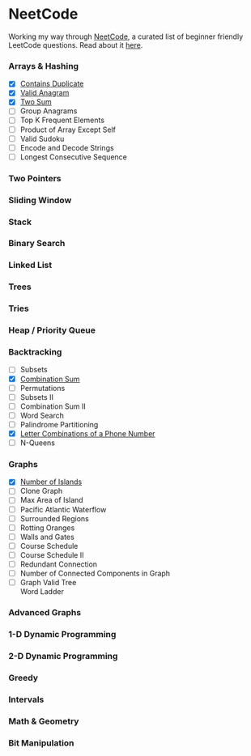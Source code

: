 # NeetCode

Working my way through [NeetCode](https://neetcode.io/), a curated list of beginner friendly LeetCode questions. Read about it [here](https://neetcode.io/).

### Arrays & Hashing

- [x] [Contains Duplicate](https://leetcode.com/problems/contains-duplicate/)
- [x] [Valid Anagram](https://leetcode.com/problems/valid-anagram/)
- [x] [Two Sum](https://leetcode.com/problems/two-sum/submissions/)	
- [ ] Group Anagrams	
- [ ] Top K Frequent Elements	
- [ ] Product of Array Except Self
- [ ] Valid Sudoku	
- [ ] Encode and Decode Strings	
- [ ] Longest Consecutive Sequence

### Two Pointers
### Sliding Window
### Stack
### Binary Search
### Linked List
### Trees
### Tries
### Heap / Priority Queue
### Backtracking
- [ ] Subsets	
- [x] [Combination Sum](https://leetcode.com/problems/combination-sum/)
- [ ] Permutations	
- [ ] Subsets II	
- [ ] Combination Sum II	
- [ ] Word Search	
- [ ] Palindrome Partitioning	
- [x] [Letter Combinations of a Phone Number](https://leetcode.com/problems/letter-combinations-of-a-phone-number/)	
- [ ] N-Queens
### Graphs

- [x] [Number of Islands](https://leetcode.com/problems/number-of-islands/)
- [ ] Clone Graph	
- [ ] Max Area of Island	
- [ ] Pacific Atlantic Waterflow	
- [ ] Surrounded Regions	
- [ ] Rotting Oranges	
- [ ] Walls and Gates	
- [ ] Course Schedule	
- [ ] Course Schedule II	
- [ ] Redundant Connection	
 - [ ] Number of Connected Components in Graph	
- [ ] Graph Valid Tree	
Word Ladder

### Advanced Graphs
### 1-D Dynamic Programming
### 2-D Dynamic Programming
### Greedy
### Intervals
### Math & Geometry
### Bit Manipulation